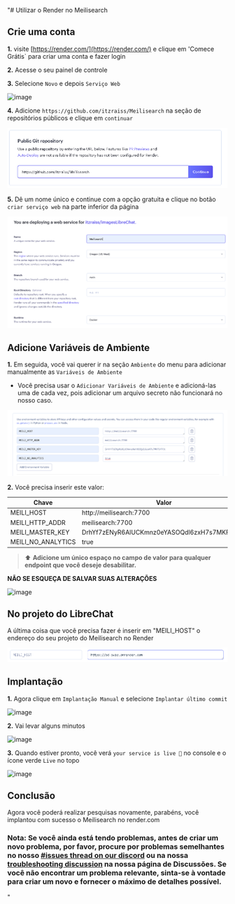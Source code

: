 "# Utilizar o Render no Meilisearch

## Crie uma conta

**1.** visite [https://render.com/](https://render.com/) e clique em 'Comece Grátis` para criar uma conta e fazer login

**2.** Acesse o seu painel de controle

**3.** Selecione `Novo` e depois `Serviço Web`
  
  ![image](https://github.com/fuegovic/LibreChat/assets/32828263/4edeceaf-6032-4bd0-9575-0dda76fd9958)

**4.** Adicione `https://github.com/itzraiss/Meilisearch` na seção de repositórios públicos e clique em `continuar`
  
  ![image](https://github.com/itzraiss/images/blob/main/Captura%20de%20tela%202023-09-19%20184044.png)

**5.** Dê um nome único e continue com a opção gratuita e clique no botão `criar serviço web` na parte inferior da página
  
  ![image](https://github.com/itzraiss/images/blob/main/Captura%20de%20tela%202023-09-19%20185545.png)

## Adicione Variáveis de Ambiente

**1.** Em seguida, você vai querer ir na seção `Ambiente` do menu para adicionar manualmente as `Variáveis de Ambiente`
  - Você precisa usar o `Adicionar Variáveis de Ambiente` e adicioná-las uma de cada vez, pois adicionar um arquivo secreto não funcionará no nosso caso.

  ![image](https://github.com/itzraiss/images/blob/main/Captura%20de%20tela%202023-09-19%20184259.png)

**2.** Você precisa inserir este valor:

| Chave | Valor |
| --- | --- |
| MEILI_HOST | http://meilisearch:7700 |
| MEILI_HTTP_ADDR | meilisearch:7700 |
| MEILI_MASTER_KEY | DrhYf7zENyR6AlUCKmnz0eYASOQdl6zxH7s7MKFSfFCt | 
| MEILI_NO_ANALYTICS | true |

> ⬆️ **Adicione um único espaço no campo de valor para qualquer endpoint que você deseje desabilitar.**

**NÃO SE ESQUEÇA DE SALVAR SUAS ALTERAÇÕES**

  ![image](https://github.com/fuegovic/LibreChat/assets/32828263/1101669f-b793-4e0a-80c2-7784131f7dae)

## No projeto do LibreChat

A última coisa que você precisa fazer é inserir em "MEILI_HOST" o endereço do seu projeto do Meilisearch no Render

  ![image](https://github.com/itzraiss/images/blob/main/imagem_2023-09-19_190801655.png)

## Implantação

**1.** Agora clique em `Implantação Manual` e selecione `Implantar último commit`

  ![image](https://github.com/fuegovic/LibreChat/assets/32828263/d39baffd-e15d-422e-b866-a29501795a34)

**2.** Vai levar alguns minutos

  ![image](https://github.com/fuegovic/LibreChat/assets/32828263/418ce867-b15e-4532-abcc-e4b601748a58)

**3.** Quando estiver pronto, você verá `your service is live 🎉` no console e o ícone verde `Live` no topo

  ![image](https://github.com/fuegovic/LibreChat/assets/32828263/c200e052-8a12-46b2-9f64-b3cdff146980)

## Conclusão
Agora você poderá realizar pesquisas novamente, parabéns, você implantou com sucesso o Meilisearch no render.com

### Nota: Se você ainda está tendo problemas, antes de criar um novo problema, por favor, procure por problemas semelhantes no nosso [#issues thread on our discord](https://discord.gg/weqZFtD9C4) ou na nossa [troubleshooting discussion](https://github.com/danny-avila/LibreChat/discussions/categories/troubleshooting) na nossa página de Discussões. Se você não encontrar um problema relevante, sinta-se à vontade para criar um novo e fornecer o máximo de detalhes possível.
"
